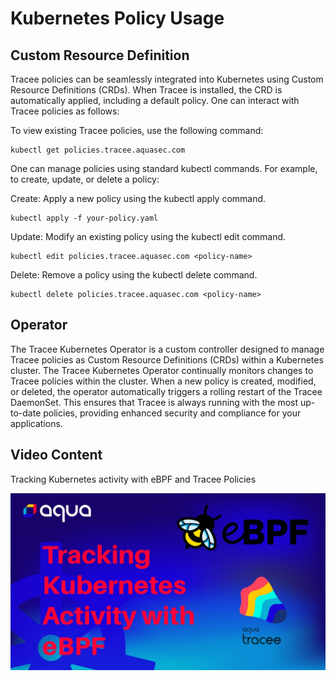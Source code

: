 # Kubernetes Policy Usage

## Custom Resource Definition

Tracee policies can be seamlessly integrated into Kubernetes using Custom Resource Definitions (CRDs). When Tracee is installed, the CRD is automatically applied, including a default policy. One can interact with Tracee policies as follows:

To view existing Tracee policies, use the following command:

```shell
kubectl get policies.tracee.aquasec.com
```

One can manage policies using standard kubectl commands. For example, to create, update, or delete a policy:

Create: Apply a new policy using the kubectl apply command.

```shell
kubectl apply -f your-policy.yaml
```

Update: Modify an existing policy using the kubectl edit command.

```shell
kubectl edit policies.tracee.aquasec.com <policy-name>
```

Delete: Remove a policy using the kubectl delete command.

```shell
kubectl delete policies.tracee.aquasec.com <policy-name>
```

## Operator

The Tracee Kubernetes Operator is a custom controller designed to manage Tracee policies as Custom Resource Definitions (CRDs) within a Kubernetes cluster. The Tracee Kubernetes Operator continually monitors changes to Tracee policies within the cluster. When a new policy is created, modified, or deleted, the operator automatically triggers a rolling restart of the Tracee DaemonSet. This ensures that Tracee is always running with the most up-to-date policies, providing enhanced security and compliance for your applications.

## Video Content 

 Tracking Kubernetes activity with eBPF and Tracee Policies 

 [![Watch the video](../../../images/traceepolicies.png)](https://youtu.be/VneWxs9Jpu0?si=eAnRDJVZShhg_td0)